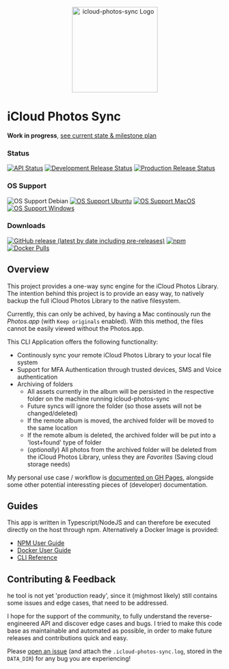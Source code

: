 <p align="center">
  <a href="https://steilerdev.github.io/icloud-photos-sync/">
    <img alt="icloud-photos-sync Logo" width="200px" src="https://steilerdev.github.io/icloud-photos-sync/assets/icloud-photos-sync.svg">
  </a>
  <h1>iCloud Photos Sync</h1>
  <p><b>Work in progress</b>, <a href="https://steilerdev.github.io/icloud-photos-sync/dev/milestone-plan/">see current state & milestone plan</a></p>
</p>

### Status
[![API Status](https://img.shields.io/github/workflow/status/steilerDev/icloud-photos-sync/API%20Test?label=API%20Status&style=for-the-badge)](https://github.com/steilerDev/icloud-photos-sync/actions/workflows/api-test.yml)
[![Development Release Status](https://img.shields.io/github/workflow/status/steilerDev/icloud-photos-sync/Development%20Release?label=Dev%20Release&style=for-the-badge)](https://github.com/steilerDev/icloud-photos-sync/actions/workflows/dev-release.yml)
[![Production Release Status](https://img.shields.io/github/workflow/status/steilerDev/icloud-photos-sync/Production%20Release?label=Prod%20Release&style=for-the-badge)](https://github.com/steilerDev/icloud-photos-sync/actions/workflows/prod-release.yml)

### OS Support
![OS Support Debian](https://img.shields.io/static/v1?label=Debian-11&message=Dev%20Platform&color=informational&style=for-the-badge)
[![OS Support Ubuntu](https://img.shields.io/static/v1?label=Ubuntu-latest&message=Unit%20Test&color=success&style=for-the-badge)](https://github.com/actions/runner-images#available-images)
[![OS Support MacOS](https://img.shields.io/static/v1?label=MacOS-latest&message=Unit%20Test&color=success&style=for-the-badge)](https://github.com/actions/runner-images#available-images)
[![OS Support Windows](https://img.shields.io/static/v1?label=Windows-latest&message=Skipped&color=inactive&style=for-the-badge)](https://github.com/actions/runner-images#available-images)

### Downloads
[![GitHub release (latest by date including pre-releases)](https://img.shields.io/github/v/release/steilerdev/icloud-photos-sync?include_prereleases&style=for-the-badge)](https://github.com/steilerDev/icloud-photos-sync/releases)
[![npm](https://img.shields.io/npm/dm/icloud-photos-sync?label=npm%20downloads&style=for-the-badge)](https://www.npmjs.com/package/icloud-photos-sync)
[![Docker Pulls](https://img.shields.io/docker/pulls/steilerdev/icloud-photos-sync?style=for-the-badge)](https://hub.docker.com/r/steilerdev/icloud-photos-sync)

## Overview
This project provides a one-way sync engine for the iCloud Photos Library. The intention behind this project is to provide an easy way, to natively backup the full iCloud Photos Library to the native filesystem.

Currently, this can only be achived, by having a Mac continously run the *Photos.app* (with `Keep originals` enabled). With this method, the files cannot be easily viewed without the Photos.app.

This CLI Application offers the following functionality:
  - Continously sync your remote iCloud Photos Library to your local file system
  - Support for MFA Authentication through trusted devices, SMS and Voice authentication
  - Archiving of folders
    - All assets currently in the album will be persisted in the respective folder on the machine running icloud-photos-sync
    - Future syncs will ignore the folder (so those assets will not be changed/deleted)
    - If the remote album is moved, the archived folder will be moved to the same location
    - If the remote album is deleted, the archived folder will be put into a 'lost+found' type of folder
    - (*optionally*) All photos from the archived folder will be deleted from the iCloud Photos Library, unless they are *Favorites* (Saving cloud storage needs)

My personal use case / workflow is [documented on GH Pages](https://steilerdev.github.io/icloud-photos-sync/dev/motivation/), alongside some other potential interessting pieces of (developer) documentation.

## Guides
This app is written in Typescript/NodeJS and can therefore be executed directly on the host through npm. Alternatively a Docker Image is provided:
  - [NPM User Guide](https://steilerdev.github.io/icloud-photos-sync/user-guides/npm/)
  - [Docker User Guide](https://steilerdev.github.io/icloud-photos-sync/user-guides/docker/)
  - [CLI Reference](https://steilerdev.github.io/icloud-photos-sync/user-guides/cli/)

## Contributing & Feedback
he tool is not yet 'production ready', since it (mighmost likely) still contains some issues and edge cases, that need to be addressed.

I hope for the support of the community, to fully understand the reverse-engineered API and discover edge cases and bugs. I tried to make this code base as maintainable and automated as possible, in order to make future releases and contributions quick and easy.

Please [open an issue](https://github.com/steilerDev/icloud-photos-sync/issues/new) (and attach the `.icloud-photos-sync.log`, stored in the `DATA_DIR`) for any bug you are experiencing!